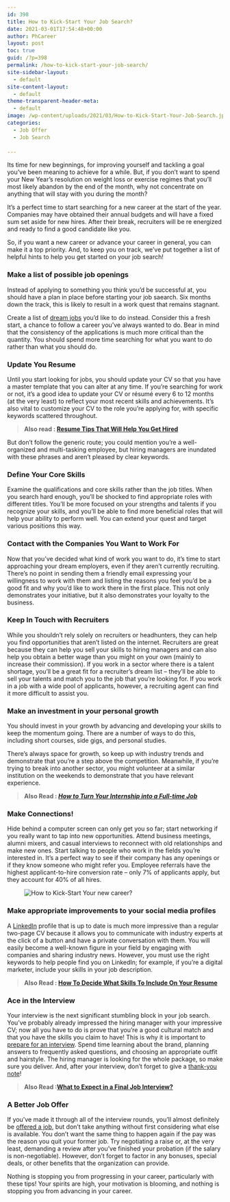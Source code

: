 ```yaml
---
id: 398
title: How to Kick-Start Your Job Search?
date: 2021-03-01T17:54:48+00:00
author: PhCareer
layout: post
toc: true
guid: /?p=398
permalink: /how-to-kick-start-your-job-search/
site-sidebar-layout:
  - default
site-content-layout:
  - default
theme-transparent-header-meta:
  - default
image: /wp-content/uploads/2021/03/How-to-Kick-Start-Your-Job-Search.jpg
categories:
  - Job Offer
  - Job Search

---
```

Its time for new beginnings, for improving yourself and tackling a goal you&#8217;ve been meaning to achieve for a while. But, if you don&#8217;t want to spend your New Year&#8217;s resolution on weight loss or exercise regimes that you&#8217;ll most likely abandon by the end of the month, why not concentrate on anything that will stay with you during the month?

It&#8217;s a perfect time to start searching for a new career at the start of the year. Companies may have obtained their annual budgets and will have a fixed sum set aside for new hires. After their break, recruiters will be re energized and ready to find a good candidate like you.

So, if you want a new career or advance your career in general, you can make it a top priority. And, to keep you on track, we&#8217;ve put together a list of helpful hints to help you get started on your job search!

### **Make a list of possible job openings**

Instead of applying to something you think you&#8217;d be successful at, you should have a plan in place before starting your job saearch. Six months down the track, this is likely to result in a work quest that remains stagnant.

Create a list of [dream jobs](/tips-you-need-to-find-your-dream-job-and-get-hired-faster/) you&#8217;d like to do instead. Consider this a fresh start, a chance to follow a career you&#8217;ve always wanted to do. Bear in mind that the consistency of the applications is much more critical than the quantity. You should spend more time searching for what you want to do rather than what you should do.

### **Update You Resume**

Until you start looking for jobs, you should update your CV so that you have a master template that you can alter at any time. If you&#8217;re searching for work or not, it&#8217;s a good idea to update your CV or résumé every 6 to 12 months (at the very least) to reflect your most recent skills and achievements. It&#8217;s also vital to customize your CV to the role you&#8217;re applying for, with specific keywords scattered throughout.

<blockquote class="wp-block-quote">
  <p>
    <strong>Also read : <a href="/resume-tips-that-will-help-you-get-hired/">Resume Tips That Will Help You Get Hired</a></strong>
  </p>
</blockquote>

But don&#8217;t follow the generic route; you could mention you&#8217;re a well-organized and multi-tasking employee, but hiring managers are inundated with these phrases and aren&#8217;t pleased by clear keywords.

### **Define Your Core Skills**

Examine the qualifications and core skills rather than the job titles. When you search hard enough, you&#8217;ll be shocked to find appropriate roles with different titles. You&#8217;ll be more focused on your strengths and talents if you recognize your skills, and you&#8217;ll be able to find more beneficial roles that will help your ability to perform well. You can extend your quest and target various positions this way.

### **Contact with the Companies You Want to Work For**

Now that you&#8217;ve decided what kind of work you want to do, it&#8217;s time to start approaching your dream employers, even if they aren&#8217;t currently recruiting. There&#8217;s no point in sending them a friendly email expressing your willingness to work with them and listing the reasons you feel you&#8217;d be a good fit and why you&#8217;d like to work there in the first place. This not only demonstrates your initiative, but it also demonstrates your loyalty to the business.

### **Keep In Touch with Recruiters**

While you shouldn&#8217;t rely solely on recruiters or headhunters, they can help you find opportunities that aren&#8217;t listed on the internet. Recruiters are great because they can help you sell your skills to hiring managers and can also help you obtain a better wage than you might on your own (mainly to increase their commission). If you work in a sector where there is a talent shortage, you&#8217;ll be a great fit for a recruiter&#8217;s dream list – they&#8217;ll be able to sell your talents and match you to the job that you&#8217;re looking for. If you work in a job with a wide pool of applicants, however, a recruiting agent can find it more difficult to assist you.

### **Make an investment in your personal growth**

You should invest in your growth by advancing and developing your skills to keep the momentum going. There are a number of ways to do this, including short courses, side gigs, and personal studies.

There&#8217;s always space for growth, so keep up with industry trends and demonstrate that you&#8217;re a step above the competition. Meanwhile, if you&#8217;re trying to break into another sector, you might volunteer at a similar institution on the weekends to demonstrate that you have relevant experience.

<blockquote class="wp-block-quote">
  <p>
    <strong>Also Read : <em><a href="/how-to-turn-your-internship-into-a-full-time-job/">How to Turn Your Internship into a Full-time Job</a></em></strong>
  </p>
</blockquote>

### **Make Connections!**

Hide behind a computer screen can only get you so far; start networking if you really want to tap into new opportunities. Attend business meetings, alumni mixers, and casual interviews to reconnect with old relationships and make new ones. Start talking to people who work in the fields you&#8217;re interested in. It&#8217;s a perfect way to see if their company has any openings or if they know someone who might refer you. Employee referrals have the highest applicant-to-hire conversion rate – only 7% of applicants apply, but they account for 40% of all hires.

<div class="wp-block-image">
  <figure class="aligncenter size-large"><img loading="lazy" width="860" height="484" src="/wp-content/uploads/2021/03/job-search-basics.jpg" alt="How to Kick-Start Your new career?" class="wp-image-399" srcset="/wp-content/uploads/2021/03/job-search-basics.jpg 860w, /wp-content/uploads/2021/03/job-search-basics-300x169.jpg 300w, /wp-content/uploads/2021/03/job-search-basics-768x432.jpg 768w" sizes="(max-width: 860px) 100vw, 860px" /></figure>
</div>

### **Make appropriate improvements to your social media profiles**

A [LinkedIn](https://www.linkedin.com/) profile that is up to date is much more impressive than a regular two-page CV because it allows you to communicate with industry experts at the click of a button and have a private conversation with them. You will easily become a well-known figure in your field by engaging with companies and sharing industry news. However, you must use the right keywords to help people find you on LinkedIn; for example, if you&#8217;re a digital marketer, include your skills in your job description.

<blockquote class="wp-block-quote">
  <p>
    <strong>Also Read : <a href="/how-to-decide-what-skills-to-include-on-your-resume/">How To Decide What Skills To Include On Your Resume</a></strong>
  </p>
</blockquote>

### **Ace in the Interview**

Your interview is the next significant stumbling block in your job search. You&#8217;ve probably already impressed the hiring manager with your impressive CV; now all you have to do is prove that you&#8217;re a good cultural match and that you have the skills you claim to have! This is why it is important to [prepare for an interview](/category/job-interview-tip/). Spend time learning about the brand, planning answers to frequently asked questions, and choosing an appropriate outfit and hairstyle. The hiring manager is looking for the whole package, so make sure you deliver. And, after your interview, don&#8217;t forget to give a [thank-you note](/thank-you-note-after-a-job-interview/)!

<blockquote class="wp-block-quote">
  <p>
    <strong>Also Read :<a href="/what-to-expect-in-a-final-job-interview/">What to Expect in a Final Job Interview?</a></strong>
  </p>
</blockquote>

### **A Better Job Offer**

If you&#8217;ve made it through all of the interview rounds, you&#8217;ll almost definitely be [offered a job](/things-to-consider-before-accepting-a-job-offer/), but don&#8217;t take anything without first considering what else is available. You don&#8217;t want the same thing to happen again if the pay was the reason you quit your former job. Try negotiating a raise or, at the very least, demanding a review after you&#8217;ve finished your probation (if the salary is non-negotiable). However, don&#8217;t forget to factor in any bonuses, special deals, or other benefits that the organization can provide.

Nothing is stopping you from progressing in your career, particularly with these tips! Your spirits are high, your motivation is blooming, and nothing is stopping you from advancing in your career.
